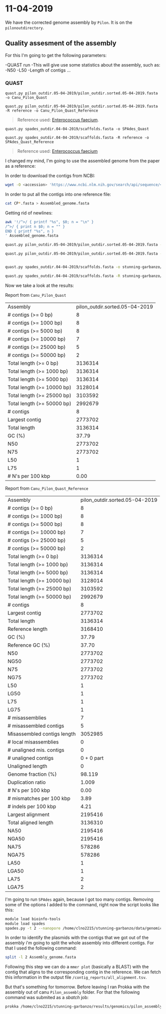 # 11-04-2019

We have the corrected genome assembly by `Pilon`. It is on the `pilonoutdirectory`. 


## Quality assesment of the assembly

For this I'm going to get the following parameters:

-QUAST run
    -This will give use some statistics about the assembly, such as:
        -N50
        -L50
        -Length of contigs
        ...


### QUAST

`quast.py pilon_outdir.05-04-2019/pilon_outdir.sorted.05-04-2019.fasta -o Canu_Pilon_Quast`

`quast.py pilon_outdir.05-04-2019/pilon_outdir.sorted.05-04-2019.fasta -R reference -o Canu_Pilon_Quast_Reference`
>Reference used: [Enterococcus faecium](https://www.ncbi.nlm.nih.gov/genome/?term=Enterococcus+faecium+DO).

`quast.py spades_outdir.04-04-2019/scaffolds.fasta -o SPAdes_Quast`

`quast.py spades_outdir.04-04-2019/scaffolds.fasta -R reference -o SPAdes_Quast_Reference`
>Reference used: [Enterococcus faecium](https://www.ncbi.nlm.nih.gov/genome/?term=Enterococcus+faecium+DO)

I changed my mind, I'm going to use the assembled genome from the paper as a reference:

In order to download the contigs from NCBI:

```bash
wget -O <accession> 'https://www.ncbi.nlm.nih.gov/search/api/sequence/<accession>/?report=fasta'
```
In order to put all the contigs into one reference file:

```bash
cat CP*.fasta > Assembled_genome.fasta
```

Getting rid of newlines:

```bash
awk '!/^>/ { printf "%s", $0; n = "\n" } 
/^>/ { print n $0; n = "" }
END { printf "%s", n }
' Assembled_genome.fasta
```


```bash
quast.py pilon_outdir.05-04-2019/pilon_outdir.sorted.05-04-2019.fasta -o stunning-garbanzo/results/genomics/quast/Canu_Pilon_Quast

quast.py pilon_outdir.05-04-2019/pilon_outdir.sorted.05-04-2019.fasta -R stunning-garbanzo/results/genomics/paper_assembly/* -o stunning-garbanzo/results/genomics/quast/Canu_Pilon_Quast_Reference


quast.py spades_outdir.04-04-2019/scaffolds.fasta -o stunning-garbanzo/results/genomics/quast/SPAdes_Quast

quast.py spades_outdir.04-04-2019/scaffolds.fasta -R stunning-garbanzo/results/genomics/paper_assembly/* -o stunning-garbanzo/results/genomics/quast/SPAdes_Quast_Reference

```

Now we take a look at the results:

Report from `Canu_Pilon_Quast`

|                            |                                | 
|----------------------------|--------------------------------| 
| Assembly                   | pilon_outdir.sorted.05-04-2019 | 
| # contigs (>= 0 bp)        | 8                              | 
| # contigs (>= 1000 bp)     | 8                              | 
| # contigs (>= 5000 bp)     | 8                              | 
| # contigs (>= 10000 bp)    | 7                              | 
| # contigs (>= 25000 bp)    | 5                              | 
| # contigs (>= 50000 bp)    | 2                              | 
| Total length (>= 0 bp)     | 3136314                        | 
| Total length (>= 1000 bp)  | 3136314                        | 
| Total length (>= 5000 bp)  | 3136314                        | 
| Total length (>= 10000 bp) | 3128014                        | 
| Total length (>= 25000 bp) | 3103592                        | 
| Total length (>= 50000 bp) | 2992679                        | 
| # contigs                  | 8                              | 
| Largest contig             | 2773702                        | 
| Total length               | 3136314                        | 
| GC (%)                     | 37.79                          | 
| N50                        | 2773702                        | 
| N75                        | 2773702                        | 
| L50                        | 1                              | 
| L75                        | 1                              | 
| # N's per 100 kbp          | 0.00                           | 

Report from `Canu_Pilon_Quast_Reference`

|                             |                                | 
|-----------------------------|--------------------------------| 
| Assembly                    | pilon_outdir.sorted.05-04-2019 | 
| # contigs (>= 0 bp)         | 8                              | 
| # contigs (>= 1000 bp)      | 8                              | 
| # contigs (>= 5000 bp)      | 8                              | 
| # contigs (>= 10000 bp)     | 7                              | 
| # contigs (>= 25000 bp)     | 5                              | 
| # contigs (>= 50000 bp)     | 2                              | 
| Total length (>= 0 bp)      | 3136314                        | 
| Total length (>= 1000 bp)   | 3136314                        | 
| Total length (>= 5000 bp)   | 3136314                        | 
| Total length (>= 10000 bp)  | 3128014                        | 
| Total length (>= 25000 bp)  | 3103592                        | 
| Total length (>= 50000 bp)  | 2992679                        | 
| # contigs                   | 8                              | 
| Largest contig              | 2773702                        | 
| Total length                | 3136314                        | 
| Reference length            | 3168410                        | 
| GC (%)                      | 37.79                          | 
| Reference GC (%)            | 37.70                          | 
| N50                         | 2773702                        | 
| NG50                        | 2773702                        | 
| N75                         | 2773702                        | 
| NG75                        | 2773702                        | 
| L50                         | 1                              | 
| LG50                        | 1                              | 
| L75                         | 1                              | 
| LG75                        | 1                              | 
| # misassemblies             | 7                              | 
| # misassembled contigs      | 5                              | 
| Misassembled contigs length | 3052985                        | 
| # local misassemblies       | 0                              | 
| # unaligned mis. contigs    | 0                              | 
| # unaligned contigs         | 0 + 0 part                     | 
| Unaligned length            | 0                              | 
| Genome fraction (%)         | 98.119                         | 
| Duplication ratio           | 1.009                          | 
| # N's per 100 kbp           | 0.00                           | 
| # mismatches per 100 kbp    | 3.89                           | 
| # indels per 100 kbp        | 4.21                           | 
| Largest alignment           | 2195416                        | 
| Total aligned length        | 3136310                        | 
| NA50                        | 2195416                        | 
| NGA50                       | 2195416                        | 
| NA75                        | 578286                         | 
| NGA75                       | 578286                         | 
| LA50                        | 1                              | 
| LGA50                       | 1                              | 
| LA75                        | 2                              | 
| LGA75                       | 2                              | 


I'm going to run `SPAdes` again, because I got too many contigs. Removing some of the options I added to the command, right now the script looks like this: 

```bash
module load bioinfo-tools
module load spades
spades.py -t 2 --nanopore /home/clno2215/stunning-garbanzo/data/genomics/raw_data/03_Nanopore_all.fasta.gz  -1 /home/clno2215/stunning-garbanzo/data/genomics/raw_data/01_Illumina_1_clean.fq.gz -2 /home/clno2215/stunning-garbanzo/data/genomics/raw_data/02_Illumina_2_clean.fq.gz -o spades_outidr.11-04-2019
```

In order to identify the plasmids with the contigs that we got out of the assembly i'm going to split the whole assembly into different contigs. For that I used the following command:

```bash
split -l 2 Assembly_genome.fasta
```
Following this step we can do a `mmer plot` (basically a BLAST) with the contig that aligns to the corresponding contig in the reference. We can fetch this information in the output file `/contig_reports/all_alignment.tsv`. 

But that's something for tomorrow. Before leaving I ran Prokka with the assembly out of canu `Pilon_assembly` folder. For that the following command was submited as a _sbatch_ job:

```bash
prokka /home/clno2215/stunning-garbanzo/results/genomics/pilon_assembly/Pilon_assembly_05-04-2019.fasta --outdir /home/clno2215/stunning-garbanzo/results/genomics/prokka_annotation/
```
